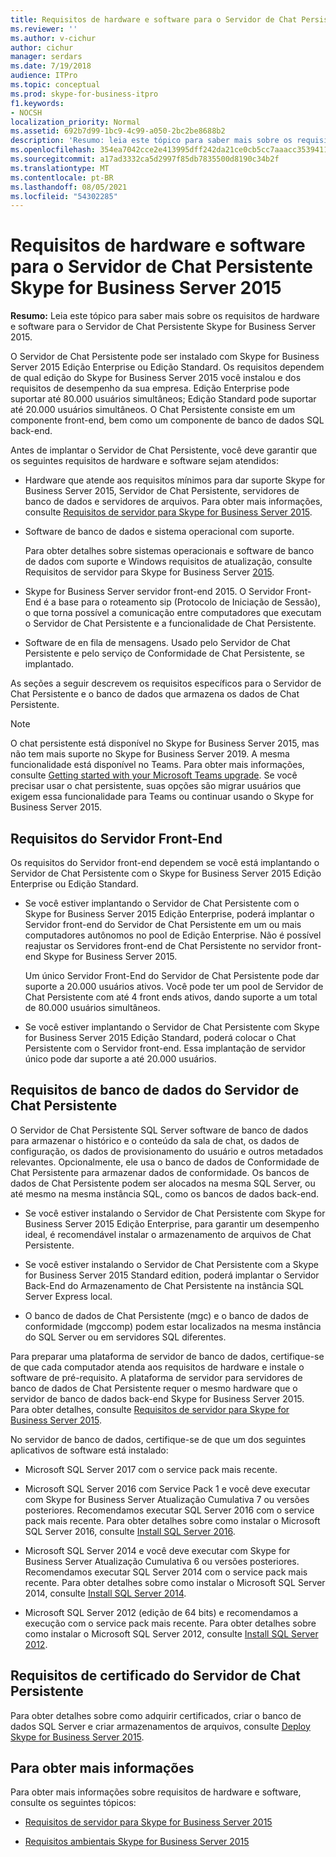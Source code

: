 ```yaml
---
title: Requisitos de hardware e software para o Servidor de Chat Persistente Skype for Business Server 2015
ms.reviewer: ''
ms.author: v-cichur
author: cichur
manager: serdars
ms.date: 7/19/2018
audience: ITPro
ms.topic: conceptual
ms.prod: skype-for-business-itpro
f1.keywords:
- NOCSH
localization_priority: Normal
ms.assetid: 692b7d99-1bc9-4c99-a050-2bc2be8688b2
description: 'Resumo: leia este tópico para saber mais sobre os requisitos de hardware e software para o Servidor de Chat Persistente Skype for Business Server 2015.'
ms.openlocfilehash: 354ea7042cce2e413995dff242da21ce0cb5cc7aaacc35394110aab89a146383
ms.sourcegitcommit: a17ad3332ca5d2997f85db7835500d8190c34b2f
ms.translationtype: MT
ms.contentlocale: pt-BR
ms.lasthandoff: 08/05/2021
ms.locfileid: "54302285"
---
```

# <a name="hardware-and-software-requirements-for-persistent-chat-server-in-skype-for-business-server-2015"></a>Requisitos de hardware e software para o Servidor de Chat Persistente Skype for Business Server 2015
 
**Resumo:** Leia este tópico para saber mais sobre os requisitos de hardware e software para o Servidor de Chat Persistente Skype for Business Server 2015.
  
O Servidor de Chat Persistente pode ser instalado com Skype for Business Server 2015 Edição Enterprise ou Edição Standard. Os requisitos dependem de qual edição do Skype for Business Server 2015 você instalou e dos requisitos de desempenho da sua empresa. Edição Enterprise pode suportar até 80.000 usuários simultâneos; Edição Standard pode suportar até 20.000 usuários simultâneos. O Chat Persistente consiste em um componente front-end, bem como um componente de banco de dados SQL back-end.
  
Antes de implantar o Servidor de Chat Persistente, você deve garantir que os seguintes requisitos de hardware e software sejam atendidos:
  
- Hardware que atende aos requisitos mínimos para dar suporte Skype for Business Server 2015, Servidor de Chat Persistente, servidores de banco de dados e servidores de arquivos. Para obter mais informações, consulte [Requisitos de servidor para Skype for Business Server 2015](../../plan-your-deployment/requirements-for-your-environment/server-requirements.md).
    
- Software de banco de dados e sistema operacional com suporte.
    
    Para obter detalhes sobre sistemas operacionais e software de banco de dados com suporte e Windows requisitos de atualização, consulte Requisitos de servidor para Skype for Business Server [2015](../../plan-your-deployment/requirements-for-your-environment/server-requirements.md).
    
- Skype for Business Server servidor front-end 2015. O Servidor Front-End é a base para o roteamento sip (Protocolo de Iniciação de Sessão), o que torna possível a comunicação entre computadores que executam o Servidor de Chat Persistente e a funcionalidade de Chat Persistente. 
    
- Software de en fila de mensagens. Usado pelo Servidor de Chat Persistente e pelo serviço de Conformidade de Chat Persistente, se implantado.
    
As seções a seguir descrevem os requisitos específicos para o Servidor de Chat Persistente e o banco de dados que armazena os dados de Chat Persistente.

> [!NOTE] 
> O chat persistente está disponível no Skype for Business Server 2015, mas não tem mais suporte no Skype for Business Server 2019. A mesma funcionalidade está disponível no Teams. Para obter mais informações, consulte [Getting started with your Microsoft Teams upgrade](/microsoftteams/upgrade-start-here). Se você precisar usar o chat persistente, suas opções são migrar usuários que exigem essa funcionalidade para Teams ou continuar usando o Skype for Business Server 2015. 
  
## <a name="front-end-server-requirements"></a>Requisitos do Servidor Front-End

Os requisitos do Servidor front-end dependem se você está implantando o Servidor de Chat Persistente com o Skype for Business Server 2015 Edição Enterprise ou Edição Standard.
  
- Se você estiver implantando o Servidor de Chat Persistente com o Skype for Business Server 2015 Edição Enterprise, poderá implantar o Servidor front-end do Servidor de Chat Persistente em um ou mais computadores autônomos no pool de Edição Enterprise. Não é possível reajustar os Servidores front-end de Chat Persistente no servidor front-end Skype for Business Server 2015. 
    
    Um único Servidor Front-End do Servidor de Chat Persistente pode dar suporte a 20.000 usuários ativos. Você pode ter um pool de Servidor de Chat Persistente com até 4 front ends ativos, dando suporte a um total de 80.000 usuários simultâneos. 
    
- Se você estiver implantando o Servidor de Chat Persistente com Skype for Business Server 2015 Edição Standard, poderá colocar o Chat Persistente com o Servidor front-end. Essa implantação de servidor único pode dar suporte a até 20.000 usuários. 
    
## <a name="persistent-chat-server-database-requirements"></a>Requisitos de banco de dados do Servidor de Chat Persistente

O Servidor de Chat Persistente SQL Server software de banco de dados para armazenar o histórico e o conteúdo da sala de chat, os dados de configuração, os dados de provisionamento do usuário e outros metadados relevantes. Opcionalmente, ele usa o banco de dados de Conformidade de Chat Persistente para armazenar dados de conformidade. Os bancos de dados de Chat Persistente podem ser alocados na mesma SQL Server, ou até mesmo na mesma instância SQL, como os bancos de dados back-end. 
  
- Se você estiver instalando o Servidor de Chat Persistente com Skype for Business Server 2015 Edição Enterprise, para garantir um desempenho ideal, é recomendável instalar o armazenamento de arquivos de Chat Persistente.
    
- Se você estiver instalando o Servidor de Chat Persistente com a Skype for Business Server 2015 Standard edition, poderá implantar o Servidor Back-End do Armazenamento de Chat Persistente na instância SQL Server Express local.
    
- O banco de dados de Chat Persistente (mgc) e o banco de dados de conformidade (mgccomp) podem estar localizados na mesma instância do SQL Server ou em servidores SQL diferentes.
    
Para preparar uma plataforma de servidor de banco de dados, certifique-se de que cada computador atenda aos requisitos de hardware e instale o software de pré-requisito. A plataforma de servidor para servidores de banco de dados de Chat Persistente requer o mesmo hardware que o servidor de banco de dados back-end Skype for Business Server 2015. Para obter detalhes, consulte [Requisitos de servidor para Skype for Business Server 2015](../../plan-your-deployment/requirements-for-your-environment/server-requirements.md).
  
No servidor de banco de dados, certifique-se de que um dos seguintes aplicativos de software está instalado:

- Microsoft SQL Server 2017 com o service pack mais recente.

- Microsoft SQL Server 2016 com Service Pack 1 e você deve executar com Skype for Business Server Atualização Cumulativa 7 ou versões posteriores. Recomendamos executar SQL Server 2016 com o service pack mais recente. Para obter detalhes sobre como instalar o Microsoft SQL Server 2016, consulte [Install SQL Server 2016](/sql/database-engine/install-windows/install-sql-server?view=sql-server-2016).

- Microsoft SQL Server 2014 e você deve executar com Skype for Business Server Atualização Cumulativa 6 ou versões posteriores. Recomendamos executar SQL Server 2014 com o service pack mais recente. Para obter detalhes sobre como instalar o Microsoft SQL Server 2014, consulte [Install SQL Server 2014](/sql/database-engine/install-windows/install-sql-server?view=sql-server-2014).

- Microsoft SQL Server 2012 (edição de 64 bits) e recomendamos a execução com o service pack mais recente. Para obter detalhes sobre como instalar o Microsoft SQL Server 2012, consulte [Install SQL Server 2012](/previous-versions/sql/sql-server-2012/bb500395(v=sql.110)).

## <a name="persistent-chat-server-certificate-requirements"></a>Requisitos de certificado do Servidor de Chat Persistente

Para obter detalhes sobre como adquirir certificados, criar o banco de dados SQL Server e criar armazenamentos de arquivos, consulte [Deploy Skype for Business Server 2015](../../deploy/deploy.md). 
  
## <a name="for-more-information"></a>Para obter mais informações

Para obter mais informações sobre requisitos de hardware e software, consulte os seguintes tópicos:
  
- [Requisitos de servidor para Skype for Business Server 2015](../../plan-your-deployment/requirements-for-your-environment/server-requirements.md)
    
- [Requisitos ambientais Skype for Business Server 2015](../../plan-your-deployment/requirements-for-your-environment/environmental-requirements.md)
